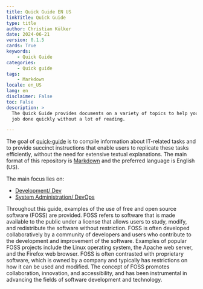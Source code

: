 ```yaml
---
title: Quick Guide EN US
linkTitle: Quick Guide
type: title
author: Christian Külker
date: 2024-06-21
version: 0.1.5
cards: True
keywords:
    - Quick Guide
categories:
    - Quick guide
tags:
    - Markdown
locale: en_US
lang: en
disclaimer: False
toc: False
description: >
  The Quick Guide provides documents on a variety of topics to help you get the
  job done quickly without a lot of reading.

---
```


The goal of [quick-guide] is to compile information about IT-related tasks and
to provide succinct instructions that enable users to replicate these tasks
efficiently, without the need for extensive textual explanations. The main
format of this repository is [Markdown] and the preferred language is English
(US).

The main focus lies on:

- [Development/ Dev](Dev)
- [System Administration/ DevOps](DevOps)

Throughout this guide, examples of the use of free and open source software
(FOSS) are provided. FOSS refers to software that is made available to the
public under a license that allows users to study, modify, and redistribute the
software without restriction. FOSS is often developed collaboratively by a
community of developers and users who contribute to the development and
improvement of the software. Examples of popular FOSS projects include the
Linux operating system, the Apache web server, and the Firefox web browser.
FOSS is often contrasted with proprietary software, which is owned by a company
and typically has restrictions on how it can be used and modified. The concept
of FOSS promotes collaboration, innovation, and accessibility, and has been
instrumental in advancing the fields of software development and technology.

<!--

## History Of This Page

| Version | Date       | Notes                                                |
| ------- | ---------- | ---------------------------------------------------- |
| 0.1.5   | 2024-06-21 | Improve introduction text                            |
| 0.1.4   | 2023-01-19 | Fix front matter, fix typo, hide this section        |
| 0.1.3   | 2023-01-18 | Minor improvements of writing, Add front matter keys |
| 0.1.2   | 2022-05-17 | Fix front matter YAML                                |
| 0.1.1   | 2022-05-16 | Improve mission statement                            |
| 0.1.0   | 2020-04-20 | Initial release                                      |

-->

[Markdown]: https://en.wikipedia.org/wiki/Markdown
[quick-guide]: https://github.com/ckuelker/quick-guide-en-us

